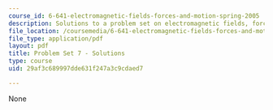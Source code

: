 ```yaml
---
course_id: 6-641-electromagnetic-fields-forces-and-motion-spring-2005
description: Solutions to a problem set on electromagnetic fields, forces, and motion.
file_location: /coursemedia/6-641-electromagnetic-fields-forces-and-motion-spring-2005/29af3c689997dde631f247a3c9cdaed7_05_ps11sol.pdf
file_type: application/pdf
layout: pdf
title: Problem Set 7 - Solutions
type: course
uid: 29af3c689997dde631f247a3c9cdaed7

---
```

None